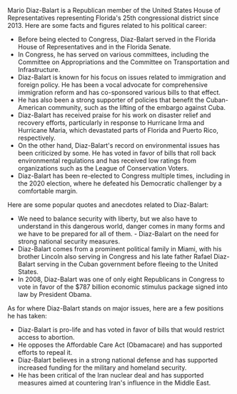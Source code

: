 Mario Diaz-Balart is a Republican member of the United States House of Representatives representing Florida's 25th congressional district since 2013. Here are some facts and figures related to his political career:

- Before being elected to Congress, Diaz-Balart served in the Florida House of Representatives and in the Florida Senate.
- In Congress, he has served on various committees, including the Committee on Appropriations and the Committee on Transportation and Infrastructure.
- Diaz-Balart is known for his focus on issues related to immigration and foreign policy. He has been a vocal advocate for comprehensive immigration reform and has co-sponsored various bills to that effect.
- He has also been a strong supporter of policies that benefit the Cuban-American community, such as the lifting of the embargo against Cuba.
- Diaz-Balart has received praise for his work on disaster relief and recovery efforts, particularly in response to Hurricane Irma and Hurricane Maria, which devastated parts of Florida and Puerto Rico, respectively.
- On the other hand, Diaz-Balart's record on environmental issues has been criticized by some. He has voted in favor of bills that roll back environmental regulations and has received low ratings from organizations such as the League of Conservation Voters.
- Diaz-Balart has been re-elected to Congress multiple times, including in the 2020 election, where he defeated his Democratic challenger by a comfortable margin.

Here are some popular quotes and anecdotes related to Diaz-Balart:

- We need to balance security with liberty, but we also have to understand in this dangerous world, danger comes in many forms and we have to be prepared for all of them. - Diaz-Balart on the need for strong national security measures.
- Diaz-Balart comes from a prominent political family in Miami, with his brother Lincoln also serving in Congress and his late father Rafael Diaz-Balart serving in the Cuban government before fleeing to the United States.
- In 2008, Diaz-Balart was one of only eight Republicans in Congress to vote in favor of the $787 billion economic stimulus package signed into law by President Obama.

As for where Diaz-Balart stands on major issues, here are a few positions he has taken:

- Diaz-Balart is pro-life and has voted in favor of bills that would restrict access to abortion.
- He opposes the Affordable Care Act (Obamacare) and has supported efforts to repeal it.
- Diaz-Balart believes in a strong national defense and has supported increased funding for the military and homeland security.
- He has been critical of the Iran nuclear deal and has supported measures aimed at countering Iran's influence in the Middle East.
